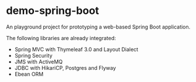 # demo-spring-boot

An playground project for prototyping a web-based Spring Boot application.

The following libraries are already integrated:
- Spring MVC with Thymeleaf 3.0 and Layout Dialect
- Spring Security
- JMS with ActiveMQ
- JDBC with HikariCP, Postgres and Flyway
- Ebean ORM
